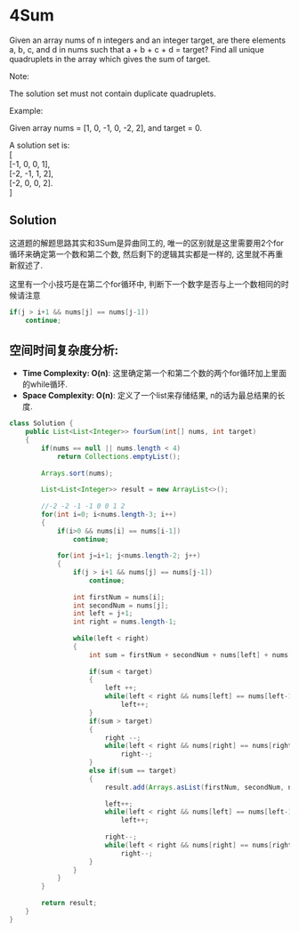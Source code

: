 # 4Sum

Given an array nums of n integers and an integer target, are there elements a, b, c, and d in nums such that a + b + c + d = target? 
Find all unique quadruplets in the array which gives the sum of target.

Note:

The solution set must not contain duplicate quadruplets.

Example:

Given array nums = [1, 0, -1, 0, -2, 2], and target = 0.  
  
A solution set is:  
[  
  [-1,  0, 0, 1],  
  [-2, -1, 1, 2],  
  [-2,  0, 0, 2].   
]

## Solution

这道题的解题思路其实和3Sum是异曲同工的, 唯一的区别就是这里需要用2个for循环来确定第一个数和第二个数, 然后剩下的逻辑其实都是一样的, 这里就不再重新叙述了.

这里有一个小技巧是在第二个for循环中, 判断下一个数字是否与上一个数相同的时候请注意

```java
if(j > i+1 && nums[j] == nums[j-1])
    continue;
```

## 空间时间复杂度分析:

* **Time Complexity: O(n<sup></sup>)**: 这里确定第一个和第二个数的两个for循环加上里面的while循环.
* **Space Complexity: O(n)**: 定义了一个list来存储结果, n的话为最总结果的长度.

```java
class Solution {
    public List<List<Integer>> fourSum(int[] nums, int target) 
    {
        if(nums == null || nums.length < 4)
            return Collections.emptyList();
        
        Arrays.sort(nums);
        
        List<List<Integer>> result = new ArrayList<>();
        
        //-2 -2 -1 -1 0 0 1 2 
        for(int i=0; i<nums.length-3; i++)
        {
            if(i>0 && nums[i] == nums[i-1])
                continue; 
            
            for(int j=i+1; j<nums.length-2; j++)
            {
                if(j > i+1 && nums[j] == nums[j-1])
                    continue;
                
                int firstNum = nums[i];
                int secondNum = nums[j];
                int left = j+1;
                int right = nums.length-1;
  
                while(left < right)
                {
                    int sum = firstNum + secondNum + nums[left] + nums[right];
                    
                    if(sum < target)
                    {
                        left ++;
                        while(left < right && nums[left] == nums[left-1])
                            left++;
                    }
                    if(sum > target)
                    {
                        right --;
                        while(left < right && nums[right] == nums[right+1])
                            right--;
                    }
                    else if(sum == target)
                    {
                        result.add(Arrays.asList(firstNum, secondNum, nums[left], nums[right]));
                        
                        left++;
                        while(left < right && nums[left] == nums[left-1])
                            left++;
                       
                        right--;
                        while(left < right && nums[right] == nums[right+1])
                            right--;
                    }
                }
            }
        }
        
        return result;
    }
}
```

